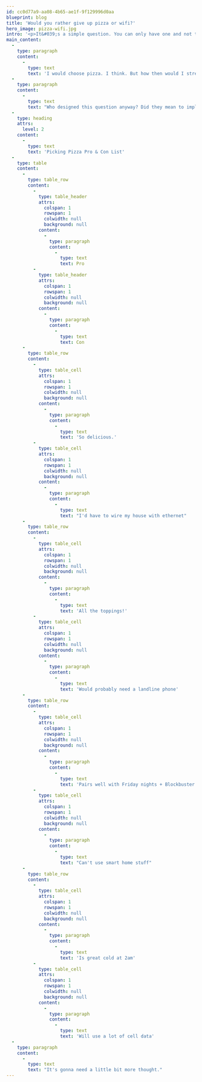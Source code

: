 ```yaml
---
id: cc0d77a9-aa08-4b65-ae1f-9f129996d0aa
blueprint: blog
title: 'Would you rather give up pizza or wifi?'
hero_image: pizza-wifi.jpg
intro: '<p>It&#039;s a simple question. You can only have one and not the other for the rest of your life.</p>'
main_content:
  -
    type: paragraph
    content:
      -
        type: text
        text: 'I would choose pizza. I think. But how then would I stream Teenage Mutant Ninja Turtles? Perhaps a wired ethernet connection to my Apple TV would be an acceptable loophole.'
  -
    type: paragraph
    content:
      -
        type: text
        text: "Who designed this question anyway? Did they mean to imply all internet, or just wireless internet? Wifi is definitely more convenient but I could probably survive just fine wiring my whole house with Cat5. Or Cat6. Or whatever the latest is, it's hard to know anymore."
  -
    type: heading
    attrs:
      level: 2
    content:
      -
        type: text
        text: 'Picking Pizza Pro & Con List'
  -
    type: table
    content:
      -
        type: table_row
        content:
          -
            type: table_header
            attrs:
              colspan: 1
              rowspan: 1
              colwidth: null
              background: null
            content:
              -
                type: paragraph
                content:
                  -
                    type: text
                    text: Pro
          -
            type: table_header
            attrs:
              colspan: 1
              rowspan: 1
              colwidth: null
              background: null
            content:
              -
                type: paragraph
                content:
                  -
                    type: text
                    text: Con
      -
        type: table_row
        content:
          -
            type: table_cell
            attrs:
              colspan: 1
              rowspan: 1
              colwidth: null
              background: null
            content:
              -
                type: paragraph
                content:
                  -
                    type: text
                    text: 'So delicious.'
          -
            type: table_cell
            attrs:
              colspan: 1
              rowspan: 1
              colwidth: null
              background: null
            content:
              -
                type: paragraph
                content:
                  -
                    type: text
                    text: "I'd have to wire my house with ethernet"
      -
        type: table_row
        content:
          -
            type: table_cell
            attrs:
              colspan: 1
              rowspan: 1
              colwidth: null
              background: null
            content:
              -
                type: paragraph
                content:
                  -
                    type: text
                    text: 'All the toppings!'
          -
            type: table_cell
            attrs:
              colspan: 1
              rowspan: 1
              colwidth: null
              background: null
            content:
              -
                type: paragraph
                content:
                  -
                    type: text
                    text: 'Would probably need a landline phone'
      -
        type: table_row
        content:
          -
            type: table_cell
            attrs:
              colspan: 1
              rowspan: 1
              colwidth: null
              background: null
            content:
              -
                type: paragraph
                content:
                  -
                    type: text
                    text: 'Pairs well with Friday nights + Blockbuster Video'
          -
            type: table_cell
            attrs:
              colspan: 1
              rowspan: 1
              colwidth: null
              background: null
            content:
              -
                type: paragraph
                content:
                  -
                    type: text
                    text: "Can't use smart home stuff"
      -
        type: table_row
        content:
          -
            type: table_cell
            attrs:
              colspan: 1
              rowspan: 1
              colwidth: null
              background: null
            content:
              -
                type: paragraph
                content:
                  -
                    type: text
                    text: 'Is great cold at 2am'
          -
            type: table_cell
            attrs:
              colspan: 1
              rowspan: 1
              colwidth: null
              background: null
            content:
              -
                type: paragraph
                content:
                  -
                    type: text
                    text: 'Will use a lot of cell data'
  -
    type: paragraph
    content:
      -
        type: text
        text: "It's gonna need a little bit more thought."
---
```

